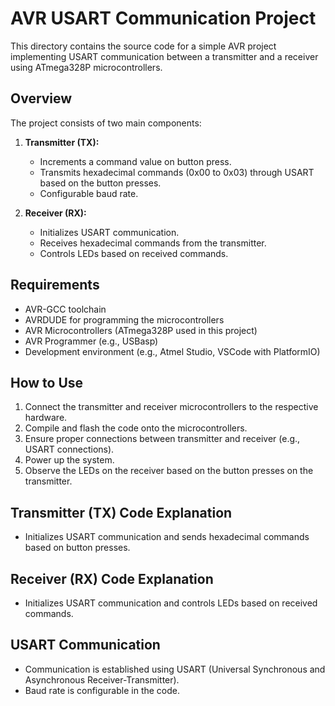 # AVR USART Communication Project

This directory contains the source code for a simple AVR project implementing USART communication between a transmitter and a receiver using ATmega328P microcontrollers.

## Overview

The project consists of two main components:

1. **Transmitter (TX):**
   - Increments a command value on button press.
   - Transmits hexadecimal commands (0x00 to 0x03) through USART based on the button presses.
   - Configurable baud rate.

2. **Receiver (RX):**
   - Initializes USART communication.
   - Receives hexadecimal commands from the transmitter.
   - Controls LEDs based on received commands.

## Requirements

- AVR-GCC toolchain
- AVRDUDE for programming the microcontrollers
- AVR Microcontrollers (ATmega328P used in this project)
- AVR Programmer (e.g., USBasp)
- Development environment (e.g., Atmel Studio, VSCode with PlatformIO)

## How to Use

1. Connect the transmitter and receiver microcontrollers to the respective hardware.
2. Compile and flash the code onto the microcontrollers.
3. Ensure proper connections between transmitter and receiver (e.g., USART connections).
4. Power up the system.
5. Observe the LEDs on the receiver based on the button presses on the transmitter.

## Transmitter (TX) Code Explanation

- Initializes USART communication and sends hexadecimal commands based on button presses.

## Receiver (RX) Code Explanation

- Initializes USART communication and controls LEDs based on received commands.

## USART Communication

- Communication is established using USART (Universal Synchronous and Asynchronous Receiver-Transmitter).
- Baud rate is configurable in the code.

